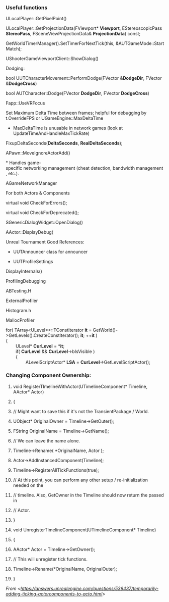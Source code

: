 ### Useful functions

ULocalPlayer::GetPixelPoint()

ULocalPlayer::GetProjectionData(FViewport\* **Viewport**, EStereoscopicPass **StereoPass**, FSceneViewProjectionData& **ProjectionData**) const;

GetWorldTimerManager().SetTimerForNextTick(this, &AUTGameMode::StartMatch);

UShooterGameViewportClient::ShowDialog()

Dodging:

bool UUTCharacterMovement::PerformDodge(FVector &**DodgeDir**, FVector &**DodgeCross**)

bool AUTCharacter::Dodge(FVector **DodgeDir**, FVector **DodgeCross**)

Fapp::UseVRFocus

Set Maximum Delta Time between frames; helpful for debugging by t.OverrideFPS or UGameEngine::MaxDeltaTime

- MaxDeltaTime is unusable in network games (look at UpdateTimeAndHandleMaxTickRate)

FixupDeltaSeconds(**DeltaSeconds**, **RealDeltaSeconds**);

APawn::MoveIgnoreActorAdd()

\* Handles game-specific networking management (cheat detection, bandwidth management, etc.).

AGameNetworkManager

For both Actors & Components

virtual void CheckForErrors();

virtual void CheckForDeprecated();

SGenericDialogWidget::OpenDialog()

AActor::DisplayDebug(

Unreal Tournament Good References:

- UUTAnnouncer class for announcer

- UUTProfileSettings

DisplayInternals()

ProfilingDebugging

ABTesting.H

ExternalProfiler

Histogram.h

MallocProfiler

for( TArray&lt;ULevel\*>::TConstIterator **it** = GetWorld()->GetLevels().CreateConstIterator(); **it**; ++**it** )  
{  
        ULevel\* **CurLevel** = \***it**;  
        if( **CurLevel** && **CurLevel**->bIsVisible )  
        {  
                ALevelScriptActor\* **LSA** = **CurLevel**->GetLevelScriptActor();

### Changing Component Ownership:

1. void RegisterTImelineWithActor(UTimelineComponent\* Timeline, AActor\* Actor)

1. {

1. // Might want to save this if it's not the TransientPackage / World.

1. UObject\* OriginalOwner = Timeline->GetOuter();

1. FString OriginalName = Timeline->GetName();

1. // We can leave the name alone.

1. Timeline->Rename( \*OriginalName, Actor );

1. Actor->AddInstancedComponent(Timeline);

1. Timeline->RegisterAllTickFunctions(true);

1. // At this point, you can perform any other setup / re-initialization needed on the

1. // timeline. Also, GetOwner in the Timeline should now return the passed in

1. // Actor.

1. }

1. void UnregisterTimelineComponent(UTimelineComponent\* Timeline)

1. {

1. AActor\* Actor = Timeline->GetOwner();

1. // This will unregister tick functions.

1. Timeline->Rename(\*OriginalName, OriginalOuter);

1. }

*From &lt;<https://answers.unrealengine.com/questions/539437/temporarily-adding-ticking-actorcomponents-to-acto.html>>*
